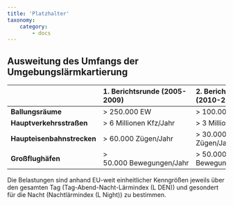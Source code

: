 ```yaml
---
title: 'Platzhalter'
taxonomy:
    category:
        - docs
---
```


## Ausweitung des Umfangs der Umgebungslärmkartierung  
|      | 1. Berichtsrunde (2005-2009) | 2. Berichtsrunde (2010-2014) |
| :------------- | :------------- | :------------- |
| **Ballungsräume** | >&nbsp;250.000&nbsp;EW | > 100.000 EW |
| **Hauptverkehrsstraßen** | >&nbsp;6&nbsp;Millionen&nbsp;Kfz/Jahr | > 3 Millionen Kfz|
| **Haupteisenbahnstrecken** | >&nbsp;60.000&nbsp;Zügen/Jahr | > 30.000 Zügen/Jahr |
| **Großflughäfen** | > 50.000&nbsp;Bewegungen/Jahr | > 50.000 Bewegungen/Jahr |


Die Belastungen sind anhand EU-weit einheitlicher Kenngrößen jeweils über den gesamten Tag (Tag-Abend-Nacht-Lärmindex (L DEN)) und gesondert für die Nacht (Nachtlärmindex (L Night)) zu bestimmen.